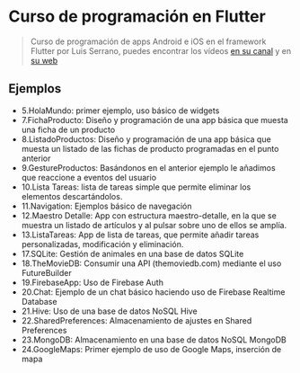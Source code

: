 
# Curso de programación en Flutter

> Curso de programación de apps Android e iOS en el framework Flutter por Luis Serrano, puedes encontrar los vídeos <a href="https://www.youtube.com/playlist?list=PLAMfQH2NKM_sm2RZz_IWOGGRpTihdujgq">en su canal</a> y en <a href="https://luisserrano.pro">su web</a>



## Ejemplos


- 5.HolaMundo: primer ejemplo, uso básico de widgets
- 7.FichaProducto: Diseño y programación de una app básica que muesta una ficha de un producto
- 8.ListadoProductos: Diseño y programación de una app básica que muesta un listado de las fichas de producto programadas en el punto anterior
- 9.GestureProductos: Basándonos en el anterior ejemplo le añadimos que reaccione a eventos del usuario
- 10.Lista Tareas: lista de tareas simple que permite eliminar los elementos descartándolos.
- 11.Navigation: Ejemplos básico de navegación
- 12.Maestro Detalle: App con estructura maestro-detalle, en la que se muestra un listado de artículos y al pulsar sobre uno de ellos se amplía.
- 13.ListaTareas: App de lista de tareas, que permite añadir tareas personalizadas, modificación y eliminación.
- 17.SQLite: Gestión de animales en una base de datos SQLite
- 18.TheMovieDB: Consumir una API (themoviedb.com) mediante el uso FutureBuilder
- 19.FirebaseApp: Uso de Firebase Auth
- 20.Chat: Ejemplo de un chat básico haciendo uso de Firebase Realtime Database
- 21.Hive: Uso de una base de datos NoSQL Hive
- 22.SharedPreferences: Almacenamiento de ajustes en Shared Preferences
- 23.MongoDB: Almacenamiento en una base de datos NoSQL MongoDB
- 24.GoogleMaps: Primer ejemplo de uso de Google Maps, inserción de mapa